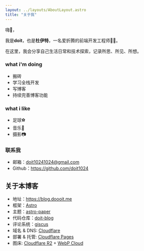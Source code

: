 ```yaml
---
layout: ../layouts/AboutLayout.astro
title: "关于我"
---
```


嗨👋，

我是**doit**，也是**杜伊特**，一名爱折腾的前端开发工程师🧑‍💻。

在这里，我会分享自己生活日常和技术探索，记录所思、所见、所想。

### what i'm doing

- 搬砖
- 学习全栈开发
- 写博客
- 持续完善博客功能

### what i like

- 足球⚽️
- 音乐🎸
- 摄影📷

### 联系我

- 邮箱：doit10241024@gmail.com
- Github：https://github.com/doit1024

## 关于本博客

- 地址：https://blog.doooit.me
- 框架：[Astro](https://astro.build)
- 主题：[astro-paper](https://github.com/satnaing/astro-paper)
- 代码仓库：[doit-blog](https://github.com/doit1024/doit-blog)
- 评论系统：[giscus](https://giscus.app)
- 域名 & DNS: [Cloudflare](https://www.cloudflare.com/)
- 部署 & 托管: [Cloudflare Pages](https://www.cloudflare.com/products/pages/)
- 图床: [Cloudflare R2](https://www.cloudflare.com/products/r2/) + [WebP Cloud](https://webp.cloud/)
